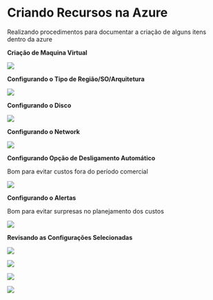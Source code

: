 # Criando Recursos na Azure

Realizando procedimentos para documentar a criação de alguns itens dentro da azure

**Criação de Maquina Virtual**

![](images/01-criar-maquina-virtual.png)

**Configurando o Tipo de Região/SO/Arquitetura**

![](images/02-selecionado-configuracoes.png)

**Configurando o Disco**

![](images/03-selecionando-disco.png)

**Configurando o Network**

![](images/04-selcionando-network.png)

**Configurando Opção de Desligamento Automático**

Bom para evitar custos fora do período comercial

![](images/05-selecionando-desligamento.png)

**Configurando o Alertas**

Bom para evitar surpresas no planejamento dos custos

![](images/06-configurando-alertas.png)

**Revisando as Configurações Selecionadas**

![](images/07-revisando.png)

![](images/08-revisando.png)

![](images/09-revisando.png)

![](images/10-revisando.png)